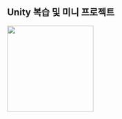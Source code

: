 ## Unity 복습 및 미니 프로젝트

<img src="https://user-images.githubusercontent.com/87340601/157172162-1b40a5c0-dfef-49e1-91ce-8ea647acf36c.gif" width="200" height="200">
